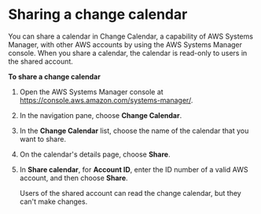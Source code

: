 # Sharing a change calendar<a name="change-calendar-share"></a>

You can share a calendar in Change Calendar, a capability of AWS Systems Manager, with other AWS accounts by using the AWS Systems Manager console\. When you share a calendar, the calendar is read\-only to users in the shared account\.

**To share a change calendar**

1. Open the AWS Systems Manager console at [https://console\.aws\.amazon\.com/systems\-manager/](https://console.aws.amazon.com/systems-manager/)\.

1. In the navigation pane, choose **Change Calendar**\.

1. In the **Change Calendar** list, choose the name of the calendar that you want to share\.

1. On the calendar's details page, choose **Share**\.

1. In **Share calendar**, for **Account ID**, enter the ID number of a valid AWS account, and then choose **Share**\.

   Users of the shared account can read the change calendar, but they can't make changes\.